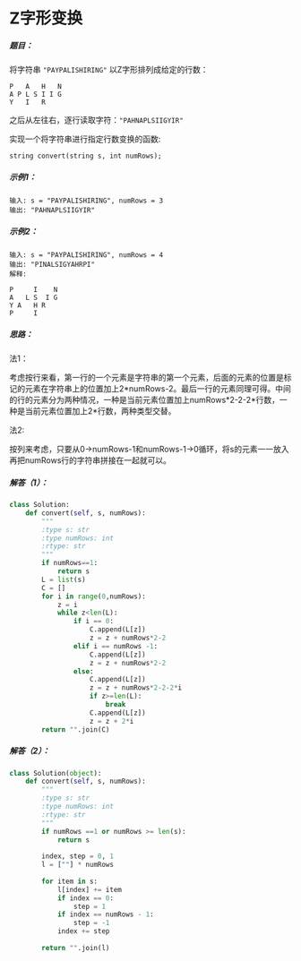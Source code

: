 # Z字形变换

##### 题目：

将字符串 `"PAYPALISHIRING"` 以Z字形排列成给定的行数：

```
P   A   H   N
A P L S I I G
Y   I   R
```

之后从左往右，逐行读取字符：`"PAHNAPLSIIGYIR"`

实现一个将字符串进行指定行数变换的函数:

```
string convert(string s, int numRows);
```

##### 示例1：

```
输入: s = "PAYPALISHIRING", numRows = 3
输出: "PAHNAPLSIIGYIR"
```

##### 示例2：

```
输入: s = "PAYPALISHIRING", numRows = 4
输出: "PINALSIGYAHRPI"
解释:

P     I    N
A   L S  I G
Y A   H R
P     I
```

##### 思路：

法1：

考虑按行来看，第一行的一个元素是字符串的第一个元素，后面的元素的位置是标记的元素在字符串上的位置加上2\*numRows-2。最后一行的元素同理可得。中间的行的元素分为两种情况，一种是当前元素位置加上numRows\*2-2-2\*行数，一种是当前元素位置加上2*行数，两种类型交替。

法2:

按列来考虑，只要从0->numRows-1和numRows-1->0循环，将s的元素一一放入再把numRows行的字符串拼接在一起就可以。

##### 解答（1）：

```python
class Solution:
    def convert(self, s, numRows):
        """
        :type s: str
        :type numRows: int
        :rtype: str
        """
        if numRows==1:
            return s
        L = list(s)
        C = []
        for i in range(0,numRows):
            z = i
            while z<len(L):
                if i == 0:
                    C.append(L[z])
                    z = z + numRows*2-2
                elif i == numRows -1:
                    C.append(L[z])
                    z = z + numRows*2-2
                else:
                    C.append(L[z])
                    z = z + numRows*2-2-2*i
                    if z>=len(L):
                        break
                    C.append(L[z])
                    z = z + 2*i
        return "".join(C)
```

##### 解答（2）：

```python
class Solution(object):
    def convert(self, s, numRows):
        """
        :type s: str
        :type numRows: int
        :rtype: str
        """    
        if numRows ==1 or numRows >= len(s):
            return s
        
        index, step = 0, 1
        l = [""] * numRows
        
        for item in s:
            l[index] += item
            if index == 0:                
                step = 1
            if index == numRows - 1:
                step = -1
            index += step
            
        return "".join(l)
```

